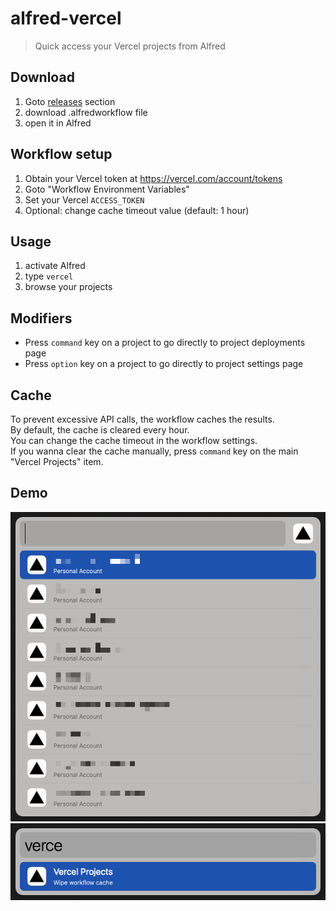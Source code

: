 # alfred-vercel
> Quick access your Vercel projects from Alfred


## Download
1. Goto [releases](https://github.com/skydiver/alfred-vercel/releases) section
2. download .alfredworkflow file
3. open it in Alfred


## Workflow setup
1. Obtain your Vercel token at https://vercel.com/account/tokens
2. Goto "Workflow Environment Variables"
3. Set your Vercel `ACCESS_TOKEN`
4. Optional: change cache timeout value (default: 1 hour)


## Usage
1. activate Alfred
2. type `vercel`
3. browse your projects


## Modifiers
* Press `command` key on a project to go directly to project deployments page
* Press `option` key on a project to go directly to project settings page


## Cache
To prevent excessive API calls, the workflow caches the results.  
By default, the cache is cleared every hour.  
You can change the cache timeout in the workflow settings.  
If you wanna clear the cache manually, press `command` key on the main "Vercel Projects" item.


## Demo
![Show Vercel projects](_images/show-projects.png)
![Wipe cache projects](_images/wipe-cache.png)
